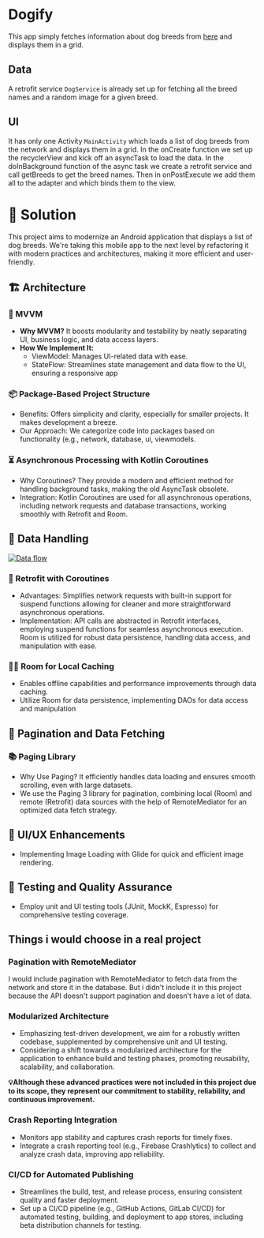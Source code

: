 # Dogify

This app simply fetches information about dog breeds from [here](https://dog.ceo/dog-api/documentation/) and displays
them in a grid.

## Data

A retrofit service `DogService` is already set up for fetching all the breed names and a random image for a given breed.

## UI

It has only one Activity `MainActivity` which loads a list of dog breeds from the network and displays them in a grid.
In the onCreate function we set up the recyclerView and kick off an asyncTask to load the data.
In the doInBackground function of the async task we create a retrofit service and call getBreeds to get the breed names.
Then in onPostExecute we add them all to the adapter and which binds them to the view.

# 🚀 Solution

This project aims to modernize an Android application that displays a list of dog breeds.
We're taking this mobile app to the next level by refactoring it with modern practices and architectures, making it more
efficient and user-friendly.

## 🏗 Architecture

### 🌟 MVVM

- **Why MVVM?** It boosts modularity and testability by neatly separating UI, business logic, and data access layers.
- **How We Implement It:**
	- ViewModel: Manages UI-related data with ease.
	- StateFlow: Streamlines state management and data flow to the UI, ensuring a responsive app

### 📦 Package-Based Project Structure

- Benefits: Offers simplicity and clarity, especially for smaller projects. It makes development a breeze.
- Our Approach: We categorize code into packages based on functionality (e.g., network, database, ui, viewmodels.

### ⏳ Asynchronous Processing with Kotlin Coroutines

- Why Coroutines? They provide a modern and efficient method for handling background tasks, making the old AsyncTask
  obsolete.
- Integration: Kotlin Coroutines are used for all asynchronous operations, including network requests and database
  transactions, working smoothly with Retrofit and Room.

## 💾 Data Handling

[![Data flow](https://mermaid.ink/img/pako:eNqFk8FOwzAMhl_Fynm8QA9IGwUJoUpTJ3bqxTTusGiSkqQghHh3nLQIthXYYVrtr7_t3_O7ap0mVahAzyPZlkrGg0fTWJDPgD5yywPaCGvAAGurvWMN62E4J_ZVQvZMr5Vo9udAnfI1DS5wdP5tocb2NiGlO8DGE-mQIudYuclCzhkoMeIDBpqg9cXl5b4qpIYMEyJoyU6ZfSWpuoAbiu3jj3gtYanx_UrP8uU60NLDQ-5hlt7eXkwSNcXR21_B3rkBOueBUCrlzJRYLMcGD5TxE_KsXiaPlcpNAVdShWYZtPqnDFn9PWRidxSTccGNvqXUe_RjfJyYcjNVuzY8-QYvjHDnYs8Wbnr3-iU1W5yMhxA9ff1XxOE0XAH3g7xOcD8vDvsIHXuZNbIhsQc128OCJVtP3cl2Fo0YZo70CXlsySJGfaDkSx5eoLTEP7ZjnKf_2kGtObKz2P_ZziImnaiVMuQNspYjfE_hRklnhhpVyE-N_qlRjf0QDsfodm-2VYXsjVZqzEbPB3scvNbpwlTRoQy8UpQfq-nS88F_fAItlz5L?type=png)](https://mermaid.live/edit#pako:eNqFk8FOwzAMhl_Fynm8QA9IGwUJoUpTJ3bqxTTusGiSkqQghHh3nLQIthXYYVrtr7_t3_O7ap0mVahAzyPZlkrGg0fTWJDPgD5yywPaCGvAAGurvWMN62E4J_ZVQvZMr5Vo9udAnfI1DS5wdP5tocb2NiGlO8DGE-mQIudYuclCzhkoMeIDBpqg9cXl5b4qpIYMEyJoyU6ZfSWpuoAbiu3jj3gtYanx_UrP8uU60NLDQ-5hlt7eXkwSNcXR21_B3rkBOueBUCrlzJRYLMcGD5TxE_KsXiaPlcpNAVdShWYZtPqnDFn9PWRidxSTccGNvqXUe_RjfJyYcjNVuzY8-QYvjHDnYs8Wbnr3-iU1W5yMhxA9ff1XxOE0XAH3g7xOcD8vDvsIHXuZNbIhsQc128OCJVtP3cl2Fo0YZo70CXlsySJGfaDkSx5eoLTEP7ZjnKf_2kGtObKz2P_ZziImnaiVMuQNspYjfE_hRklnhhpVyE-N_qlRjf0QDsfodm-2VYXsjVZqzEbPB3scvNbpwlTRoQy8UpQfq-nS88F_fAItlz5L)

### 📡 Retrofit with Coroutines

- Advantages: Simplifies network requests with built-in support for suspend functions allowing for cleaner and more
  straightforward asynchronous operations.
- Implementation: API calls are abstracted in Retrofit interfaces, employing suspend functions for seamless asynchronous
  execution. Room is utilized for robust data persistence, handling data access, and manipulation with ease.

### ✍🏼 Room for Local Caching

- Enables offline capabilities and performance improvements through data caching.
- Utilize Room for data persistence, implementing DAOs for data access and manipulation

## 📃 Pagination and Data Fetching

### 📚 Paging Library

- Why Use Paging? It efficiently handles data loading and ensures smooth scrolling, even with large datasets.
- We use the Paging 3 library for pagination, combining local (Room) and remote (Retrofit) data sources with the help of
  RemoteMediator for an optimized data fetch strategy.

## 🎨 UI/UX Enhancements

- Implementing Image Loading with Glide for quick and efficient image rendering.

## 🧪 Testing and Quality Assurance

- Employ unit and UI testing tools (JUnit, MockK, Espresso) for comprehensive testing coverage.

## Things i would choose in a real project

### Pagination with RemoteMediator
I would include pagination with RemoteMediator to fetch data from the network and store it in the database. But i didn't include it in this project because the API doesn't support pagination and doesn't have a lot of data.

### Modularized Architecture

- Emphasizing test-driven development, we aim for a robustly written codebase, supplemented by comprehensive unit and UI
  testing.
- Considering a shift towards a modularized architecture for the application to enhance build and testing phases,
  promoting reusability, scalability, and collaboration.

**💡Although these advanced practices were not included in this project due to its scope, they represent our commitment
to stability, reliability, and continuous improvement.**

### Crash Reporting Integration

- Monitors app stability and captures crash reports for timely fixes.
- Integrate a crash reporting tool (e.g., Firebase Crashlytics) to collect and analyze crash data, improving app
  reliability.

### CI/CD for Automated Publishing

- Streamlines the build, test, and release process, ensuring consistent quality and faster deployment.
- Set up a CI/CD pipeline (e.g., GitHub Actions, GitLab CI/CD) for automated testing, building, and deployment to app
  stores, including beta distribution channels for testing.
